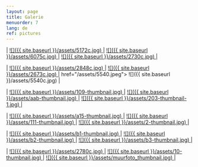 ```yaml
---
layout: page
title: Galerie
menuorder: 7
lang: de
ref: pictures
---
```

| <a href="/assets/5172.jpeg"> ![]({{ site.baseurl }}/assets/5172c.jpg) </a> | <a href="/assets/6075.jpeg">![]({{ site.baseurl }}/assets/6075c.jpg) </a> | <a href="/assets/2730.jpeg"> ![]({{ site.baseurl }}/assets/2730c.jpg) </a> | 

| <a href="/assets/2848.jpeg"> ![]({{ site.baseurl }}/assets/2848c.jpg) </a> | <a href="/assets/2673.jpg"> ![]({{ site.baseurl }}/assets/2673c.jpg) </a> |  href="/assets/5540.jpeg"> ![]({{ site.baseurl }}/assets/5540c.jpg) </a> |

| <a href="/assets/109.jpg"> ![]({{ site.baseurl }}/assets/109-thumbnail.jpg) </a> | <a href="/assets/aab.jpg"> ![]({{ site.baseurl }}/assets/aab-thumbnail.jpg) </a> | <a href="/assets/202.jpg"> ![]({{ site.baseurl }}/assets/203-thumbnail-1.jpg) </a> |

| <a href="/assets/a15.jpg">  ![]({{ site.baseurl }}/assets/a15-thumbnail.jpg) </a> | <a href="/assets/111.jpg">  ![]({{ site.baseurl }}/assets/111-thumbnail.jpg) </a> | <a href="/assets/2.jpg">  ![]({{ site.baseurl }}/assets/2-thumbnail.jpg) </a> |

| <a href="/assets/b1.jpg">  ![]({{ site.baseurl }}/assets/b1-thumbnail.jpg) </a> | <a href="/assets/b2.jpg">  ![]({{ site.baseurl }}/assets/b2-thumbnail.jpg) </a> | <a href="/assets/b3.jpg">![]({{ site.baseurl }}/assets/b3-thumbnail.jpg) </a> |

| <a href="/assets/2780.jpeg">  ![]({{ site.baseurl }}/assets/2780c.jpg) </a> | <a href="/assets/10.jpg">  ![]({{ site.baseurl }}/assets/10-thumbnail.jpg) </a> | <a href="/assets/muurfoto.jpg">![]({{ site.baseurl }}/assets/muurfoto_thumbnail.jpg) </a> |
